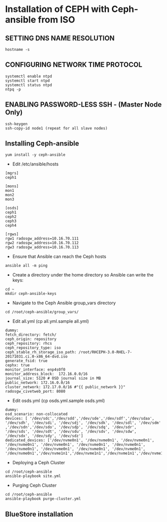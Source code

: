 # Installation of CEPH with Ceph-ansible from ISO

## SETTING DNS NAME RESOLUTION
```
hostname -s
```
## CONFIGURING NETWORK TIME PROTOCOL
```yum install -y ntp
systemctl enable ntpd
systemctl start ntpd
systemctl status ntpd
ntpq -p
```

## ENABLING PASSWORD-LESS SSH  - (Master Node Only)
```
ssh-keygen
ssh-copy-id node1 (repeat for all slave nodes)
```

## Installing Ceph-ansible
```
yum install -y ceph-ansible
```
* Edit /etc/ansible/hosts
```
[mgrs]
ceph1

[mons]
mon1
mon2
mon3

[osds]
ceph1
ceph2
ceph3
ceph4

[rgws]
rgw1 radosgw_address=10.16.70.111
rgw2 radosgw_address=10.16.70.112
rgw3 radosgw_address=10.16.70.113
```
* Ensure that Ansible can reach the Ceph hosts
```
ansible all -m ping
```
* Create a directory under the home directory so Ansible can write the keys:
```
cd ~
mkdir ceph-ansible-keys
```

* Navigate to the Ceph Ansible group_vars directory
```
cd /root/ceph-ansible/group_vars/
```

* Edit all.yml (cp all.yml.sample all.yml)
```
dummy:
fetch_directory: fetch/
ceph_origin: repository
ceph_repository: rhcs
ceph_repository_type: iso
ceph_stable_rh_storage_iso_path: /root/RHCEPH-3.0-RHEL-7-20171031.ci.0-x86_64-dvd.iso
generate_fsid: true
cephx: true
monitor_interface: enp4s0f0
monitor_address_block:  172.16.0.0/16
journal_size: 5120 # OSD journal size in MB
public_network: 172.16.0.0/16
cluster_network: 172.17.0.0/16 #"{{ public_network }}"
radosgw_civetweb_port: 8080
```

* Edit osds.yml (cp osds.yml.sample osds.yml)
```
dummy:
osd_scenario: non-collocated
devices: [ '/dev/sdc','/dev/sdd','/dev/sde','/dev/sdf','/dev/sdaa', '/dev/sdh', '/dev/sdi', '/dev/sdj', '/dev/sdk', '/dev/sdl', '/dev/sdm' ,'/dev/sdn','/dev/sdo', '/dev/sdp', '/dev/sdq', '/dev/sdr', '/dev/sds', '/dev/sdt', '/dev/sdu', '/dev/sdv', '/dev/sdw', '/dev/sdx', '/dev/sdy', '/dev/sdz']
dedicated_devices: ['/dev/nvme0n1', '/dev/nvme0n1', '/dev/nvme0n1', '/dev/nvme0n1', '/dev/nvme0n1', '/dev/nvme0n1', '/dev/nvme0n1', '/dev/nvme0n1', '/dev/nvme0n1', '/dev/nvme0n1', '/dev/nvme0n1', '/dev/nvme0n1','/dev/nvme1n1','/dev/nvme1n1','/dev/nvme1n1','/dev/nvme1n1','/dev/nvme1n1','/dev/nvme1n1','/dev/nvme1n1','/dev/nvme1n1','/dev/nvme1n1','/dev/nvme1n1','/dev/nvme1n1','/dev/nvme1n1']
```

* Deploying a Ceph Cluster
```
cd /root/ceph-ansible
ansible-playbook site.yml
```

* Purging Ceph Cluster
```
cd /root/ceph-ansible
ansible-playbook purge-cluster.yml
```

## BlueStore installation


